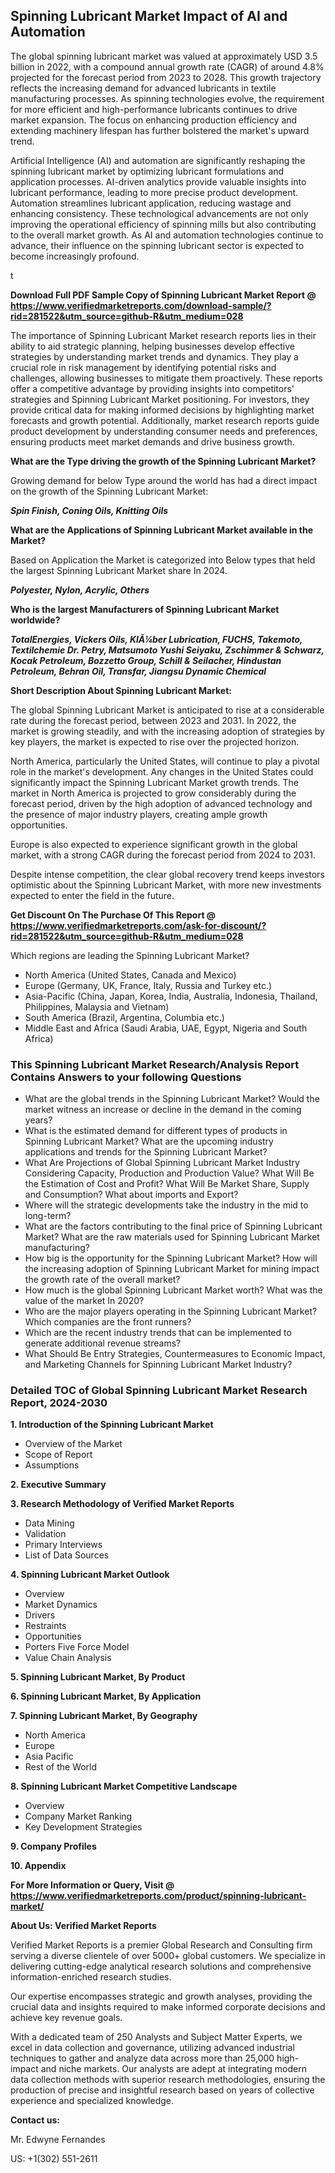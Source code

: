 <h2>Spinning Lubricant Market Impact of AI and Automation</h2><p>The global spinning lubricant market was valued at approximately USD 3.5 billion in 2022, with a compound annual growth rate (CAGR) of around 4.8% projected for the forecast period from 2023 to 2028. This growth trajectory reflects the increasing demand for advanced lubricants in textile manufacturing processes. As spinning technologies evolve, the requirement for more efficient and high-performance lubricants continues to drive market expansion. The focus on enhancing production efficiency and extending machinery lifespan has further bolstered the market's upward trend.</p><p>Artificial Intelligence (AI) and automation are significantly reshaping the spinning lubricant market by optimizing lubricant formulations and application processes. AI-driven analytics provide valuable insights into lubricant performance, leading to more precise product development. Automation streamlines lubricant application, reducing wastage and enhancing consistency. These technological advancements are not only improving the operational efficiency of spinning mills but also contributing to the overall market growth. As AI and automation technologies continue to advance, their influence on the spinning lubricant sector is expected to become increasingly profound.</p>t</p><p id="" class=""><strong>Download Full PDF Sample Copy of Spinning Lubricant Market Report @ <a href="https://www.verifiedmarketreports.com/download-sample/?rid=281522&utm_source=github-R&utm_medium=028" target="_blank">https://www.verifiedmarketreports.com/download-sample/?rid=281522&utm_source=github-R&utm_medium=028</a></strong></p><p>The importance of&nbsp;Spinning Lubricant Market research reports lies in their ability to aid strategic planning, helping businesses develop effective strategies by understanding market trends and dynamics. They play a crucial role in risk management by identifying potential risks and challenges, allowing businesses to mitigate them proactively. These reports offer a competitive advantage by providing insights into competitors' strategies and Spinning Lubricant Market positioning. For investors, they provide critical data for making informed decisions by highlighting market forecasts and growth potential. Additionally, market research reports guide product development by understanding consumer needs and preferences, ensuring products meet market demands and drive business growth.</p><p><strong>What are the&nbsp;Type driving the growth of the Spinning Lubricant Market?</strong></p><p id="" class="">Growing demand for below Type around the world has had a direct impact on the growth of the Spinning Lubricant Market:</p><em><strong>Spin Finish, Coning Oils, Knitting Oils</strong></em></p><strong>What are the&nbsp;Applications&nbsp;of Spinning Lubricant Market available in the Market?</strong></p><p id="" class="">Based on Application the Market is categorized into Below types that held the largest Spinning Lubricant Market share In 2024.</p><em><strong>Polyester, Nylon, Acrylic, Others</strong></em></p><strong>Who is the largest Manufacturers of Spinning Lubricant Market worldwide?</strong></p><p><em><strong>TotalEnergies, Vickers Oils, KlÃ¼ber Lubrication, FUCHS, Takemoto, Textilchemie Dr. Petry, Matsumoto Yushi Seiyaku, Zschimmer & Schwarz, Kocak Petroleum, Bozzetto Group, Schill & Seilacher, Hindustan Petroleum, Behran Oil, Transfar, Jiangsu Dynamic Chemical</strong></em></p><p id="" class=""><strong>Short Description About Spinning Lubricant Market:</strong></p><p>The global Spinning Lubricant Market is anticipated to rise at a considerable rate during the forecast period, between 2023 and 2031. In 2022, the market is growing steadily, and with the increasing adoption of strategies by key players, the market is expected to rise over the projected horizon.</p><p>North America, particularly the United States, will continue to play a pivotal role in the market's development. Any changes in the United States could significantly impact the Spinning Lubricant Market growth trends. The market in North America is projected to grow considerably during the forecast period, driven by the high adoption of advanced technology and the presence of major industry players, creating ample growth opportunities.</p><p>Europe is also expected to experience significant growth in the global market, with a strong CAGR during the forecast period from 2024 to 2031.</p><p>Despite intense competition, the clear global recovery trend keeps investors optimistic about the Spinning Lubricant Market, with more new investments expected to enter the field in the future.</p><p id="" class=""><strong>Get Discount On The Purchase Of This Report @ <a href="https://www.verifiedmarketreports.com/ask-for-discount/?rid=281522&utm_source=github-R&utm_medium=028" target="_blank">https://www.verifiedmarketreports.com/ask-for-discount/?rid=281522&utm_source=github-R&utm_medium=028</a></strong></p>Which regions are leading the Spinning Lubricant Market?</p><ul><li>North America (United States, Canada and Mexico)</li><li>Europe (Germany, UK, France, Italy, Russia and Turkey etc.)</li><li>Asia-Pacific (China, Japan, Korea, India, Australia, Indonesia, Thailand, Philippines, Malaysia and Vietnam)</li><li>South America (Brazil, Argentina, Columbia etc.)</li><li>Middle East and Africa (Saudi Arabia, UAE, Egypt, Nigeria and South Africa)</li></ul><h3 id="" class="">This Spinning Lubricant Market Research/Analysis Report Contains Answers to your following Questions</h3><ul><li>What are the global trends in the Spinning Lubricant Market? Would the market witness an increase or decline in the demand in the coming years?</li><li>What is the estimated demand for different types of products in Spinning Lubricant Market? What are the upcoming industry applications and trends for the Spinning Lubricant Market?</li><li>What Are Projections of Global Spinning Lubricant Market Industry Considering Capacity, Production and Production Value? What Will Be the Estimation of Cost and Profit? What Will Be Market Share, Supply and Consumption? What about imports and Export?</li><li>Where will the strategic developments take the industry in the mid to long-term?</li><li>What are the factors contributing to the final price of Spinning Lubricant Market? What are the raw materials used for Spinning Lubricant Market manufacturing?</li><li>How big is the opportunity for the Spinning Lubricant Market? How will the increasing adoption of Spinning Lubricant Market for mining impact the growth rate of the overall market?</li><li>How much is the global Spinning Lubricant Market worth? What was the value of the market In 2020?</li><li>Who are the major players operating in the Spinning Lubricant Market? Which companies are the front runners?</li><li>Which are the recent industry trends that can be implemented to generate additional revenue streams?</li><li>What Should Be Entry Strategies, Countermeasures to Economic Impact, and Marketing Channels for Spinning Lubricant Market Industry?</li></ul><h3 id="" class="">Detailed TOC of Global Spinning Lubricant Market Research Report, 2024-2030</h3><p id="" class=""><strong>1. Introduction of the Spinning Lubricant Market</strong></p><ul><li>Overview of the Market</li><li>Scope of Report</li><li>Assumptions</li></ul><p id="" class=""><strong>2. Executive Summary</strong></p><p id="" class=""><strong>3. Research Methodology of Verified Market Reports</strong></p><ul><li>Data Mining</li><li>Validation</li><li>Primary Interviews</li><li>List of Data Sources</li></ul><p id="" class=""><strong>4. Spinning Lubricant Market Outlook</strong></p><ul><li>Overview</li><li>Market Dynamics</li><li>Drivers</li><li>Restraints</li><li>Opportunities</li><li>Porters Five Force Model</li><li>Value Chain Analysis</li></ul><p id="" class=""><strong>5. Spinning Lubricant Market, By Product</strong></p><p id="" class=""><strong>6. Spinning Lubricant Market, By Application</strong></p><p id="" class=""><strong>7. Spinning Lubricant Market, By Geography</strong></p><ul><li>North America</li><li>Europe</li><li>Asia Pacific</li><li>Rest of the World</li></ul><p id="" class=""><strong>8. Spinning Lubricant Market Competitive Landscape</strong></p><ul><li>Overview</li><li>Company Market Ranking</li><li>Key Development Strategies</li></ul><p id="" class=""><strong>9. Company Profiles</strong></p><p id="" class=""><strong>10. Appendix</strong></p><p id="" class=""><strong>For More Information or Query, Visit @ <a href="https://www.verifiedmarketreports.com/product/spinning-lubricant-market/" target="_blank">https://www.verifiedmarketreports.com/product/spinning-lubricant-market/</a></strong></p><p id="" class=""><strong>About Us: Verified Market Reports</strong></p><p id="" class="">Verified Market Reports is a premier Global Research and Consulting firm serving a diverse clientele of over 5000+ global customers. We specialize in delivering cutting-edge analytical research solutions and comprehensive information-enriched research studies.</p><p id="" class="">Our expertise encompasses strategic and growth analyses, providing the crucial data and insights required to make informed corporate decisions and achieve key revenue goals.</p><p id="" class="">With a dedicated team of 250 Analysts and Subject Matter Experts, we excel in data collection and governance, utilizing advanced industrial techniques to gather and analyze data across more than 25,000 high-impact and niche markets. Our analysts are adept at integrating modern data collection methods with superior research methodologies, ensuring the production of precise and insightful research based on years of collective experience and specialized knowledge.</p><p id="" class=""><strong>Contact us:</strong></p><p id="" class="">Mr. Edwyne Fernandes</p><p id="" class="">US: +1(302) 551-2611</p>